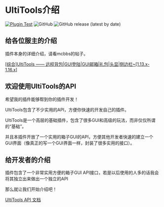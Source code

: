 # UltiTools介绍
[![Plugin Test](https://github.com/wisdommen/UltiTools/actions/workflows/maven.yml/badge.svg)](https://github.com/wisdommen/UltiTools/actions/workflows/maven.yml)
![GitHub](https://img.shields.io/github/license/wisdommen/UltiTools)
![GitHub release (latest by date)](https://img.shields.io/github/v/release/wisdommen/UltiTools)

## 给各位服主的介绍

插件本身的详细介绍，请看mcbbs的帖子。

[\[综合\]UltiTools —— 远程背包\|GUI登陆\|GUI邮箱\|礼包\|头显\|侧边栏~\[1.13.x-1.16.x\]](https://www.mcbbs.net/thread-1062730-1-1.html)

## 欢迎使用UltiTools的API

希望我的插件能够帮到你的插件开发！

UltiTools包含了不少实用的API，方便你快速的开发自己的插件。

UltiTools是一个高层的基础插件，包含了很多GUI和高级的玩法，而非仅仅所谓的“基础”。

并且本插件开放了一个实用的箱子GUI的API，方便其他开发者快速的建立一个GUI界面（像真正的写一个GUI界面一样，封装了很多实用的接口）。

## 给开发者的介绍

插件包含了一个非常实用方便的箱子GUI API接口，若是以后使用的人多的话我会将其独立出来做出一个独立的API

那么就让我们开始介绍吧！

[UltiTools API 文档](https://doc.ultikits.com/)



